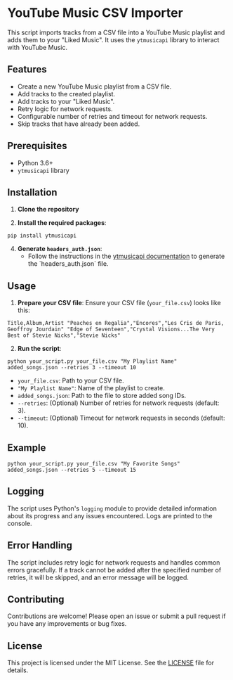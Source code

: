 # YouTube Music CSV Importer

This script imports tracks from a CSV file into a YouTube Music playlist and adds them to your "Liked Music". It uses the `ytmusicapi` library to interact with YouTube Music.

## Features

- Create a new YouTube Music playlist from a CSV file.
- Add tracks to the created playlist.
- Add tracks to your "Liked Music".
- Retry logic for network requests.
- Configurable number of retries and timeout for network requests.
- Skip tracks that have already been added.

## Prerequisites

- Python 3.6+
- `ytmusicapi` library

## Installation

1. **Clone the repository**


3. **Install the required packages**:
```
pip install ytmusicapi
```

4. **Generate `headers_auth.json`**:
   - Follow the instructions in the [ytmusicapi documentation]([https://ytmusicapi.readthedocs.io/en/latest/setup.html#authenticated-requests](https://ytmusicapi.readthedocs.io/en/stable/)) to generate the `headers_auth.json` file.

## Usage

1. **Prepare your CSV file**:
   Ensure your CSV file (`your_file.csv`) looks like this:

```
Title,Album,Artist "Peaches en Regalia","Encores","Les Cris de Paris, Geoffroy Jourdain" "Edge of Seventeen","Crystal Visions...The Very Best of Stevie Nicks","Stevie Nicks"
```


2. **Run the script**:
```
python your_script.py your_file.csv "My Playlist Name" added_songs.json --retries 3 --timeout 10
```


   - `your_file.csv`: Path to your CSV file.
   - `"My Playlist Name"`: Name of the playlist to create.
   - `added_songs.json`: Path to the file to store added song IDs.
   - `--retries`: (Optional) Number of retries for network requests (default: 3).
   - `--timeout`: (Optional) Timeout for network requests in seconds (default: 10).

## Example

```
python your_script.py your_file.csv "My Favorite Songs" added_songs.json --retries 5 --timeout 15
```


## Logging

The script uses Python's `logging` module to provide detailed information about its progress and any issues encountered. Logs are printed to the console.

## Error Handling

The script includes retry logic for network requests and handles common errors gracefully. If a track cannot be added after the specified number of retries, it will be skipped, and an error message will be logged.

## Contributing

Contributions are welcome! Please open an issue or submit a pull request if you have any improvements or bug fixes.

## License

This project is licensed under the MIT License. See the [LICENSE](LICENSE) file for details.




